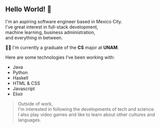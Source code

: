 ## Hello World! 👋

I'm an aspiring software engineer based in Mexico City.  
I've great interest in full-stack development,  
machine learning,  business administration,  
and everything in between.

:woman_technologist: I'm currently a graduate of the **CS** major at **UNAM**.  

Here are some technologies I've been working with:  
* Java  
* Python  
* Haskell  
* HTML & CSS  
* Javascript  
* Elixir  
    
> Outside of work,  
> I'm interested in following the developments of tech and science.  
> I also play video games and like to learn about other cultures and languages.
